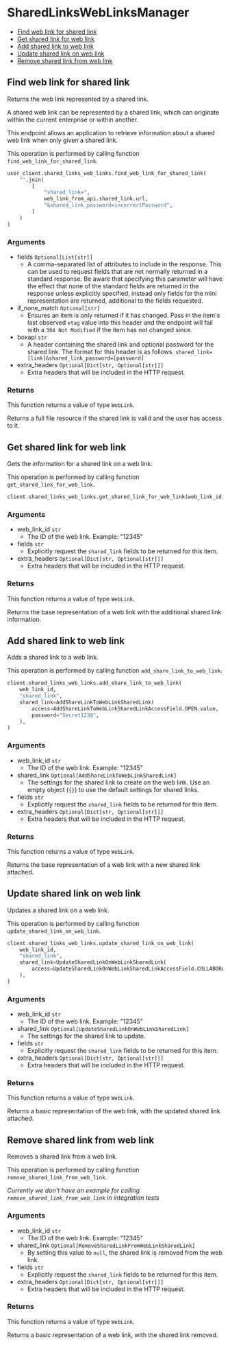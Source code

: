 # SharedLinksWebLinksManager

- [Find web link for shared link](#find-web-link-for-shared-link)
- [Get shared link for web link](#get-shared-link-for-web-link)
- [Add shared link to web link](#add-shared-link-to-web-link)
- [Update shared link on web link](#update-shared-link-on-web-link)
- [Remove shared link from web link](#remove-shared-link-from-web-link)

## Find web link for shared link

Returns the web link represented by a shared link.

A shared web link can be represented by a shared link,
which can originate within the current enterprise or within another.

This endpoint allows an application to retrieve information about a
shared web link when only given a shared link.

This operation is performed by calling function `find_web_link_for_shared_link`.

```python
user_client.shared_links_web_links.find_web_link_for_shared_link(
    "".join(
        [
            "shared_link=",
            web_link_from_api.shared_link.url,
            "&shared_link_password=incorrectPassword",
        ]
    )
)
```

### Arguments

- fields `Optional[List[str]]`
  - A comma-separated list of attributes to include in the response. This can be used to request fields that are not normally returned in a standard response. Be aware that specifying this parameter will have the effect that none of the standard fields are returned in the response unless explicitly specified, instead only fields for the mini representation are returned, additional to the fields requested.
- if_none_match `Optional[str]`
  - Ensures an item is only returned if it has changed. Pass in the item's last observed `etag` value into this header and the endpoint will fail with a `304 Not Modified` if the item has not changed since.
- boxapi `str`
  - A header containing the shared link and optional password for the shared link. The format for this header is as follows. `shared_link=[link]&shared_link_password=[password]`
- extra_headers `Optional[Dict[str, Optional[str]]]`
  - Extra headers that will be included in the HTTP request.

### Returns

This function returns a value of type `WebLink`.

Returns a full file resource if the shared link is valid and
the user has access to it.

## Get shared link for web link

Gets the information for a shared link on a web link.

This operation is performed by calling function `get_shared_link_for_web_link`.

```python
client.shared_links_web_links.get_shared_link_for_web_link(web_link_id, "shared_link")
```

### Arguments

- web_link_id `str`
  - The ID of the web link. Example: "12345"
- fields `str`
  - Explicitly request the `shared_link` fields to be returned for this item.
- extra_headers `Optional[Dict[str, Optional[str]]]`
  - Extra headers that will be included in the HTTP request.

### Returns

This function returns a value of type `WebLink`.

Returns the base representation of a web link with the
additional shared link information.

## Add shared link to web link

Adds a shared link to a web link.

This operation is performed by calling function `add_share_link_to_web_link`.

```python
client.shared_links_web_links.add_share_link_to_web_link(
    web_link_id,
    "shared_link",
    shared_link=AddShareLinkToWebLinkSharedLink(
        access=AddShareLinkToWebLinkSharedLinkAccessField.OPEN.value,
        password="Secret123@",
    ),
)
```

### Arguments

- web_link_id `str`
  - The ID of the web link. Example: "12345"
- shared_link `Optional[AddShareLinkToWebLinkSharedLink]`
  - The settings for the shared link to create on the web link. Use an empty object (`{}`) to use the default settings for shared links.
- fields `str`
  - Explicitly request the `shared_link` fields to be returned for this item.
- extra_headers `Optional[Dict[str, Optional[str]]]`
  - Extra headers that will be included in the HTTP request.

### Returns

This function returns a value of type `WebLink`.

Returns the base representation of a web link with a new shared
link attached.

## Update shared link on web link

Updates a shared link on a web link.

This operation is performed by calling function `update_shared_link_on_web_link`.

```python
client.shared_links_web_links.update_shared_link_on_web_link(
    web_link_id,
    "shared_link",
    shared_link=UpdateSharedLinkOnWebLinkSharedLink(
        access=UpdateSharedLinkOnWebLinkSharedLinkAccessField.COLLABORATORS.value
    ),
)
```

### Arguments

- web_link_id `str`
  - The ID of the web link. Example: "12345"
- shared_link `Optional[UpdateSharedLinkOnWebLinkSharedLink]`
  - The settings for the shared link to update.
- fields `str`
  - Explicitly request the `shared_link` fields to be returned for this item.
- extra_headers `Optional[Dict[str, Optional[str]]]`
  - Extra headers that will be included in the HTTP request.

### Returns

This function returns a value of type `WebLink`.

Returns a basic representation of the web link, with the updated shared
link attached.

## Remove shared link from web link

Removes a shared link from a web link.

This operation is performed by calling function `remove_shared_link_from_web_link`.

_Currently we don't have an example for calling `remove_shared_link_from_web_link` in integration tests_

### Arguments

- web_link_id `str`
  - The ID of the web link. Example: "12345"
- shared_link `Optional[RemoveSharedLinkFromWebLinkSharedLink]`
  - By setting this value to `null`, the shared link is removed from the web link.
- fields `str`
  - Explicitly request the `shared_link` fields to be returned for this item.
- extra_headers `Optional[Dict[str, Optional[str]]]`
  - Extra headers that will be included in the HTTP request.

### Returns

This function returns a value of type `WebLink`.

Returns a basic representation of a web link, with the
shared link removed.
